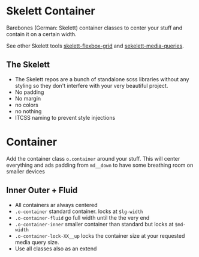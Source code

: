 # Skelett Container
Barebones (German: Skelett) container classes to center your stuff and contain it on a certain width.

See other Skelett tools [skelett-flexbox-grid](https://github.com/kaspar-allenbach/skelett-flexbox-grid) and [sekelett-media-queries](https://github.com/kaspar-allenbach/skelett-media-queries).


## The Skelett
- The Skelett repos are a bunch of standalone scss libraries without any styling so they don't interfere with your very beautiful project.
- No padding
- No margin
- no colors
- no nothing
- ITCSS naming to prevent style injections

# Container

Add the container class `o.container` around your stuff. This will center everything and ads padding from `md__down` to have some breathing room on smaller devices

## Inner Outer + Fluid

- All containers ar always centered 
- `.o-container` standard container. locks at `$lg-width` 
- `.o-container-fluid` go full width until the the very end
- `.o-container-inner`  smaller container than standard but locks at `$md-width`
- `.o-container-lock-XX__up` locks the container size at your requested media query size. 
- Use all classes also as an extend  
